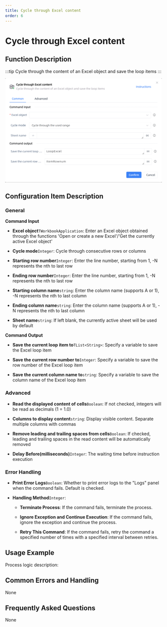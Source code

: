 ```yaml
---
title: Cycle through Excel content
order: 6
---
```


# Cycle through Excel content

## Function Description

:::tip 
Cycle through the content of an Excel object and save the loop items
:::

![Cycle through Excel content](../../../assets/Cycle%20through%20Excel%20content_command.png)

## Configuration Item Description

### General

**Command Input**

- **Excel object**`TWorkbookApplication`: Enter an Excel object obtained through the functions 'Open or create a new Excel'/'Get the currently active Excel object'

- **Cycle mode**`Integer`: Cycle through consecutive rows or columns

- **Starting row number**`Integer`: Enter the line number, starting from 1, -N represents the nth to last row

- **Ending row number**`Integer`: Enter the line number, starting from 1, -N represents the nth to last row

- **Starting column name**`string`: Enter the column name (supports A or 1), -N represents the nth to last column

- **Ending column name**`string`: Enter the column name (supports A or 1), -N represents the nth to last column

- **Sheet name**`string`: If left blank, the currently active sheet will be used by default


**Command Output**

- **Save the current loop item to**`TList<String>`: Specify a variable to save the Excel loop item

- **Save the current row number to**`Integer`: Specify a variable to save the row number of the Excel loop item

- **Save the current column name to**`string`: Specify a variable to save the column name of the Excel loop item

### Advanced

- **Read the displayed content of cells**`Boolean`: If not checked, integers will be read as decimals (1 = 1.0)

- **Columns to display content**`string`: Display visible content. Separate multiple columns with commas

- **Remove leading and trailing spaces from cells**`Boolean`: If checked, leading and trailing spaces in the read content will be automatically removed

- **Delay Before(milliseconds)**`Integer`: The waiting time before instruction execution

### Error Handling

- **Print Error Logs**`Boolean`: Whether to print error logs to the "Logs" panel when the command fails. Default is checked. 

- **Handling Method**`Integer`:

    - **Terminate Process**: If the command fails, terminate the process.

    - **Ignore Exception and Continue Execution**: If the command fails, ignore the exception and continue the process.

    - **Retry This Command**: If the command fails, retry the command a specified number of times with a specified interval between retries.

## Usage Example

Process logic description:

## Common Errors and Handling

None

## Frequently Asked Questions

None


